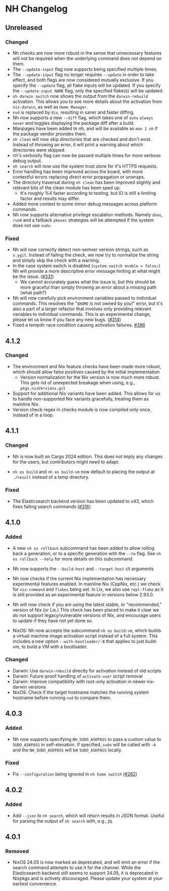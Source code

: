 <!-- markdownlint-disable no-duplicate-heading -->

# NH Changelog

<!--
This is the Nh changelog. It aims to describe changes that occurred within the
codebase, to the extent that concerns *both users and contributors*. If you are
a contributor, please add your changes under the "Unreleased" section as tags
will be created at the discretion of maintainers. If your changes fix an
existing bug, you must describe the new behaviour (ideally in comparison to the
old one) and put it under the "Fixed" subsection. Linking the relevant open
issue is not necessary, but good to have. Otherwise, general-purpose changes can
be put in the "Changed" section or, if it's just to remove code or
functionality, under the "Removed" section.
-->

## Unreleased

### Changed

- Nh checks are now more robust in the sense that unnecessary features will not
  be required when the underlying command does not depend on them.
- The `--update-input` flag now supports being specified multiple times.
- The `--update-input` flag no longer requires `--update` in order to take
  effect, and both flags are now considered mutually exclusive. If you specify
  the `--update` flag, all flake inputs will be updated. If you specify the
  `--update-input NAME` flag, only the specified flake(s) will be updated.
- `nh darwin switch` now shows the output from the `darwin-rebuild` activation.
  This allows you to see more details about the activation from `nix-darwin`, as
  well as `Home Manager`.
- `nvd` is replaced by `dix`, resulting in saner and faster diffing.
- Nh now supports a new `--diff` flag, which takes one of `auto` `always`
  `never` and toggles displaying the package diff after a build.
- Manpages have been added to nh, and will be available as `man 1 nh` if the
  package vendor provides them.
- `nh clean` will now skip directories that are checked and don't exist. Instead
  of throwing an error, it will print a warning about which directories were
  skipped.
- nh's verbosity flag can now be passed multiple times for more verbose debug
  output.
- `nh search` will now use the system trust store for it's HTTPS requests.
- Error handling has been improved across the board, with more contextful errors
  replacing direct error propagation or unwraps.
- The directory traversal during `nh clean` has been improved slightly and
  relevant bits of the clean module has been sped up.
  - It's roughly %4 faster according to testing, but IO is still a limiting
    factor and results may differ.
- Added more context to some minor debug messages across platform commands.
- Nh now supports alternative privilege escalation methods. Namely `doas`,
  `run0` and a fallback `pkexec` strategies will be attempted if the system does
  not use `sudo`.

### Fixed

- Nh will now correctly detect non-semver version strings, such as `x.ygit`.
  Instead of failing the check, we now try to normalize the string and simply
  skip the check with a warning.
- In the case system switch is disabled (`system.switch enable = false;`) Nh
  will provide a more descriptive error message hinting at what might be the
  issue. ([#331](https://github.com/nix-community/nh/issues/331))
  - We cannot accurately guess what the issue is, but this should be more
    graceful than simply throwing an error about a missing path (what path?)
- Nh will now carefully pick environment variables passed to individual
  commands. This resolves the "`$HOME` is not owned by you!" error, but it's
  also a part of a larger refactor that involves only providing relevant
  variables to individual commands. This is an experimental change, please let
  us know if you face any new bugs.
  ([#314](https://github.com/nix-community/nh/issues/314))
- Fixed a tempdir race condition causing activation failures.
  [#386](https://github.com/nix-community/nh/pull/386)

## 4.1.2

### Changed

- The environment and Nix feature checks have been made more robust, which
  should allow false positives caused by the initial implementation
  - Version normalization for the Nix version is now much more robust. This gets
    rid of unexpected breakage when using, e.g., `pkgs.nixVersions.git`
- Support for additional Nix variants have been added. This allows for us to
  handle non-supported Nix variants gracefully, treating them as mainline Nix.
- Version check regex in checks module is now compiled only once, instead of in
  a loop.

## 4.1.1

### Changed

- Nh is now built on Cargo 2024 edition. This does not imply any changes for the
  users, but contributors might need to adapt.

- `nh os build` and `nh os build-vm` now default to placing the output at
  `./result` instead of a temp directory.

### Fixed

- The Elasticsearch backend version has been updated to v43, which fixes failing
  search commands ([#316](https://github.com/nix-community/nh/pull/316))

## 4.1.0

### Added

- A new `nh os rollback` subcommand has been added to allow rolling back a
  generation, or to a specific generation with the `--to` flag. See
  `nh os rollback --help` for more details on this subcommand.

- Nh now supports the `--build-host` and `--target-host` cli arguments

- Nh now checks if the current Nix implementation has necessary experimental
  features enabled. In mainline Nix (CppNix, etc.) we check for `nix-command`
  and `flakes` being set. In Lix, we also use `repl-flake` as it is still
  provided as an experimental feature in versions below 2.93.0.

- Nh will now check if you are using the latest stable, or "recommended,"
  version of Nix (or Lix.) This check has been placed to make it clear we do not
  support legacy/vulnerable versions of Nix, and encourage users to update if
  they have not yet done so.

- NixOS: Nh now accepts the subcommand `nh os build-vm`, which builds a virtual
  machine image activation script instead of a full system. This includes a new
  option `--with-bootloader/-B` that applies to just build-vm, to build a VM
  with a bootloader.

### Changed

- Darwin: Use `darwin-rebuild` directly for activation instead of old scripts
- Darwin: Future-proof handling of `activate-user` script removal
- Darwin: Improve compatibility with root-only activation in newer nix-darwin
  versions
- NixOS: Check if the target hostname matches the running system hostname before
  running `nvd` to compare them.

## 4.0.3

### Added

- Nh now supports specifying `NH_SUDO_ASKPASS` to pass a custom value to
  `SUDO_ASKPASS` in self-elevation. If specified, `sudo` will be called with
  `-A` and the `NH_SUDO_ASKPASS` will be `SUDO_ASKPASS` locally.

### Fixed

- Fix `--configuration` being ignored in `nh home switch`
  ([#262](https://github.com/nix-community/nh/issues/262))

## 4.0.2

### Added

- Add `--json` to `nh search`, which will return results in JSON format. Useful
  for parsing the output of `nh search` with, e.g., jq.

## 4.0.1

### Removed

- NixOS 24.05 is now marked as deprecated, and will emit an error if the search
  command attempts to use it for the channel. While the Elasticsearch backend
  still seems to support 24.05, it is deprecated in Nixpkgs and is actively
  discouraged. Please update your system at your earliest convenience.
